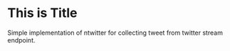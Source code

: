 This is Title
===

Simple implementation of ntwitter for collecting tweet from twitter stream endpoint.
